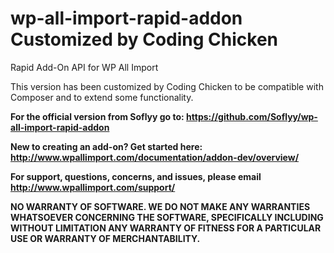 # wp-all-import-rapid-addon Customized by Coding Chicken
Rapid Add-On API for WP All Import 

This version has been customized by Coding Chicken to be compatible with Composer and to extend some functionality.

**For the official version from Soflyy go to: https://github.com/Soflyy/wp-all-import-rapid-addon**

**New to creating an add-on? Get started here: http://www.wpallimport.com/documentation/addon-dev/overview/**

**For support, questions, concerns, and issues, please email http://www.wpallimport.com/support/**

**NO WARRANTY OF SOFTWARE. WE DO NOT MAKE ANY WARRANTIES WHATSOEVER CONCERNING THE SOFTWARE, SPECIFICALLY INCLUDING WITHOUT LIMITATION ANY WARRANTY OF FITNESS FOR A PARTICULAR USE OR WARRANTY OF MERCHANTABILITY.**
